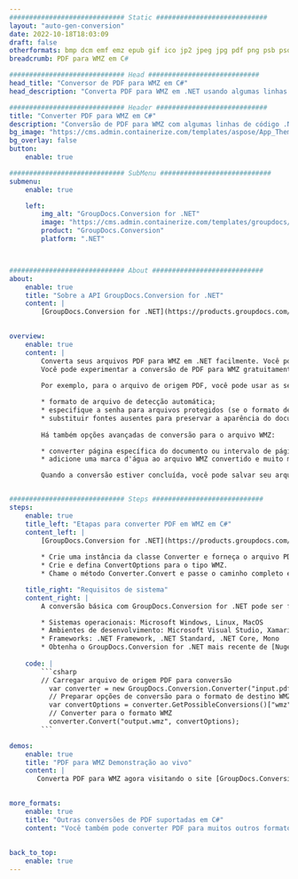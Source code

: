 ```yaml
---
############################# Static ############################
layout: "auto-gen-conversion"
date: 2022-10-18T18:03:09
draft: false
otherformats: bmp dcm emf emz epub gif ico jp2 jpeg jpg pdf png psb psd svg svgz tex tga tif tiff webp wmf wmz xps
breadcrumb: PDF para WMZ em C#

############################# Head ############################
head_title: "Conversor de PDF para WMZ em C#"
head_description: "Converta PDF para WMZ em .NET usando algumas linhas de código. Use a API de conversão de documentos do GroupDocs para converter mais de 160 formatos de arquivo."

############################# Header ############################
title: "Converter PDF para WMZ em C#"
description: "Conversão de PDF para WMZ com algumas linhas de código .NET"
bg_image: "https://cms.admin.containerize.com/templates/aspose/App_Themes/V3/images/bg/header1.png"
bg_overlay: false
button:
    enable: true

############################# SubMenu ############################
submenu:
    enable: true

    left:
        img_alt: "GroupDocs.Conversion for .NET"
        image: "https://cms.admin.containerize.com/templates/groupdocs/images/product-logos/90x90-noborder/groupdocs-conversion-net.png"
        product: "GroupDocs.Conversion"
        platform: ".NET"



############################# About ############################
about:
    enable: true
    title: "Sobre a API GroupDocs.Conversion for .NET"
    content: |
        [GroupDocs.Conversion for .NET](https://products.groupdocs.com/conversion/net/) pode ser usado para converter Microsoft Word, Excel, PowerPoint, PDF, Visio e outros formatos. GroupDocs.Conversion é uma API independente que é adequada para sistemas internos e de back-end onde é necessário alto desempenho. Não depende de nenhum software como Microsoft ou Open Office.
    

overview:
    enable: true
    content: |
        Converta seus arquivos PDF para WMZ em .NET facilmente. Você pode usar apenas algumas linhas de código C# em qualquer plataforma de sua escolha, como - Windows, Linux, macOS.
        Você pode experimentar a conversão de PDF para WMZ gratuitamente e avaliar a qualidade dos resultados da conversão. Juntamente com cenários de conversão de arquivo simples, você pode tentar opções mais avançadas para carregar o arquivo de origem PDF e para salvar o resultado de saída WMZ. 
        
        Por exemplo, para o arquivo de origem PDF, você pode usar as seguintes opções de carregamento:

        * formato de arquivo de detecção automática;
        * especifique a senha para arquivos protegidos (se o formato de arquivo suportar);
        * substituir fontes ausentes para preservar a aparência do documento.
        
        Há também opções avançadas de conversão para o arquivo WMZ:

        * converter página específica do documento ou intervalo de páginas;
        * adicione uma marca d'água ao arquivo WMZ convertido e muito mais.

        Quando a conversão estiver concluída, você pode salvar seu arquivo WMZ no caminho do arquivo local ou em qualquer armazenamento de terceiros, como FTP, Amazon S3, Google Drive, Dropbox etc. Observe - para converter PDF para {{ TO}} não há necessidade de nenhum software adicional instalado - como MS Office, Open Office, Adobe Acrobat Reader etc.


############################# Steps ############################
steps:
    enable: true
    title_left: "Etapas para converter PDF em WMZ em C#"
    content_left: |
        [GroupDocs.Conversion for .NET](https://products.groupdocs.com/conversion/net/) torna mais fácil para os desenvolvedores converter um arquivo PDF para WMZ com algumas linhas de código.
        
        * Crie uma instância da classe Converter e forneça o arquivo PDF com o caminho completo
        * Crie e defina ConvertOptions para o tipo WMZ.
        * Chame o método Converter.Convert e passe o caminho completo e o formato (WMZ) como parâmetro

    title_right: "Requisitos de sistema"
    content_right: |
        A conversão básica com GroupDocs.Conversion for .NET pode ser feita em apenas algumas etapas simples. Nossas APIs são suportadas em todas as principais plataformas e sistemas operacionais. Antes de executar o código abaixo, certifique-se de ter os seguintes pré-requisitos instalados em seu sistema.

        * Sistemas operacionais: Microsoft Windows, Linux, MacOS
        * Ambientes de desenvolvimento: Microsoft Visual Studio, Xamarin, MonoDevelop
        * Frameworks: .NET Framework, .NET Standard, .NET Core, Mono
        * Obtenha o GroupDocs.Conversion for .NET mais recente de [Nuget](https://www.nuget.org/packages/groupdocs.conversion)
         
    code: |
        ```csharp    
        // Carregar arquivo de origem PDF para conversão
          var converter = new GroupDocs.Conversion.Converter("input.pdf");
          // Preparar opções de conversão para o formato de destino WMZ
          var convertOptions = converter.GetPossibleConversions()["wmz"].ConvertOptions;
          // Converter para o formato WMZ
          converter.Convert("output.wmz", convertOptions);
        ```

demos:
    enable: true
    title: "PDF para WMZ Demonstração ao vivo"
    content: |
       Converta PDF para WMZ agora visitando o site [GroupDocs.Conversion App](https://products.groupdocs.app/conversion/family). A demonstração online tem as seguintes vantagens
          

more_formats:
    enable: true
    title: "Outras conversões de PDF suportadas em C#"
    content: "Você também pode converter PDF para muitos outros formatos de arquivo. Por favor, veja a lista abaixo."
       
       
back_to_top:
    enable: true
---
```

